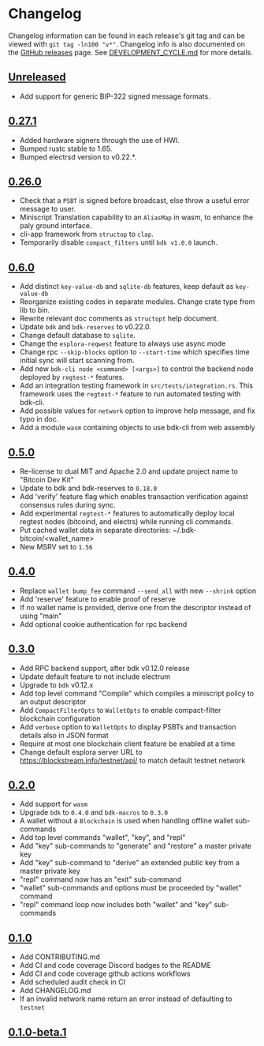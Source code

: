 # Changelog
Changelog information can be found in each release's git tag and can be viewed with `git tag -ln100 "v*"`.
Changelog info is also documented on the [GitHub releases](https://github.com/bitcoindevkit/bdk-cli/releases)
page. See [DEVELOPMENT_CYCLE.md](DEVELOPMENT_CYCLE.md) for more details.

## [Unreleased]
- Add support for generic BIP-322 signed message formats.

## [0.27.1]
- Added hardware signers through the use of HWI.
- Bumped rustc stable to 1.65.
- Bumped electrsd version to v0.22.*.

## [0.26.0]
 - Check that a `PSBT` is signed before broadcast, else throw a useful error message to user.
 - Miniscript Translation capability to an `AliasMap` in wasm, to enhance the paly ground interface.
 - cli-app framework from `structop` to `clap`.
 - Temporarily disable `compact_filters` until `bdk v1.0.0` launch.

## [0.6.0]

- Add distinct `key-value-db` and `sqlite-db` features, keep default as `key-value-db`
- Reorganize existing codes in separate modules. Change crate type from lib to bin.
- Rewrite relevant doc comments as `structopt` help document.
- Update `bdk` and `bdk-reserves` to v0.22.0.
- Change default database to `sqlite`.
- Change the `esplora-reqwest` feature to always use async mode
- Change rpc `--skip-blocks` option to `--start-time` which specifies time initial sync will start scanning from.
- Add new `bdk-cli node <command> [<args>]` to control the backend node deployed by `regtest-*` features.
- Add an integration testing framework in `src/tests/integration.rs`. This framework uses the `regtest-*` feature to run automated testing with bdk-cli.
- Add possible values for `network` option to improve help message, and fix typo in doc.
- Add a module `wasm` containing objects to use bdk-cli from web assembly

## [0.5.0]

- Re-license to dual MIT and Apache 2.0 and update project name to "Bitcoin Dev Kit"
- Update to bdk and bdk-reserves to `0.18.0`
- Add 'verify' feature flag which enables transaction verification against consensus rules during sync.
- Add experimental `regtest-*` features to automatically deploy local regtest nodes
(bitcoind, and electrs) while running cli commands.
- Put cached wallet data in separate directories: ~/.bdk-bitcoin/<wallet_name>
- New MSRV set to `1.56`

## [0.4.0]

- Replace `wallet bump_fee` command `--send_all` with new `--shrink` option
- Add 'reserve' feature to enable proof of reserve
- If no wallet name is provided, derive one from the descriptor instead of using "main"
- Add optional cookie authentication for rpc backend

## [0.3.0]

- Add RPC backend support, after bdk v0.12.0 release
- Update default feature to not include electrum
- Upgrade to `bdk` v0.12.x
- Add top level command "Compile" which compiles a miniscript policy to an output descriptor
- Add `CompactFilterOpts` to `WalletOpts` to enable compact-filter blockchain configuration
- Add `verbose` option to `WalletOpts` to display PSBTs and transaction details also in JSON format
- Require at most one blockchain client feature be enabled at a time
- Change default esplora server URL to https://blockstream.info/testnet/api/ to match default testnet network

## [0.2.0]

- Add support for `wasm`
- Upgrade `bdk` to `0.4.0` and `bdk-macros` to `0.3.0`
- A wallet without a `Blockchain` is used when handling offline wallet sub-commands
- Add top level commands "wallet", "key", and "repl"
- Add "key" sub-commands to "generate" and "restore" a master private key
- Add "key" sub-command to "derive" an extended public key from a master private key
- "repl" command now has an "exit" sub-command
- "wallet" sub-commands and options must be proceeded by "wallet" command
- "repl" command loop now includes both "wallet" and "key" sub-commands

## [0.1.0]

- Add CONTRIBUTING.md
- Add CI and code coverage Discord badges to the README
- Add CI and code coverage github actions workflows
- Add scheduled audit check in CI
- Add CHANGELOG.md
- If an invalid network name return an error instead of defaulting to `testnet`

## [0.1.0-beta.1]

[unreleased]: https://github.com/bitcoindevkit/bdk-cli/compare/v0.27.1...HEAD
[0.27.1]: https://github.com/bitcoindevkit/bdk-cli/compare/v0.26.0...v0.27.1
[0.26.0]: https://github.com/bitcoindevkit/bdk-cli/compare/v0.6.0...v0.26.0
[0.6.0]: https://github.com/bitcoindevkit/bdk-cli/compare/v0.5.0...v0.6.0
[0.5.0]: https://github.com/bitcoindevkit/bdk-cli/compare/v0.4.0...v0.5.0
[0.4.0]: https://github.com/bitcoindevkit/bdk-cli/compare/v0.3.0...v0.4.0
[0.3.0]: https://github.com/bitcoindevkit/bdk-cli/compare/v0.2.0...v0.3.0
[0.2.0]: https://github.com/bitcoindevkit/bdk-cli/compare/v0.1.0...v0.2.0
[0.1.0]: https://github.com/bitcoindevkit/bdk-cli/compare/0.1.0-beta.1...v0.1.0
[0.1.0-beta.1]: https://github.com/bitcoindevkit/bdk-cli/compare/84a02e35...0.1.0-beta.1
